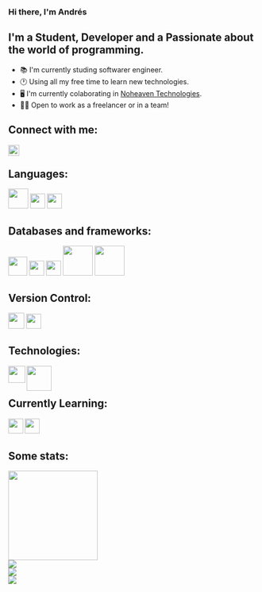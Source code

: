 ﻿

### Hi there, I'm Andrés

## I'm a Student, Developer and a Passionate about the world of programming.
- 📚 I'm currently studing softwarer engineer.
- 🕐 Using all my free time to learn new technologies.
- 🖥️ I'm currently colaborating in [Noheaven Technologies][nhweb].
- 👨‍💻 Open to work as a freelancer or in a team!

## Connect with me:
[<img align= "left" alt= "idk | LinkedIn" width="22px" src= "https://cdn.jsdelivr.net/npm/simple-icons@v3/icons/linkedin.svg"/>][linkedin]

<br>

## Languages:

<div>
    <img aling="left" on_click='' width="40px" src = "https://brandslogos.com/wp-content/uploads/images/large/java-logo-1.png"/>
    <img aling="left" width="30px" src = "https://upload.wikimedia.org/wikipedia/commons/thumb/1/18/ISO_C%2B%2B_Logo.svg/306px-ISO_C%2B%2B_Logo.svg.png"/>
    <img aling="left" width="30px" src = "https://upload.wikimedia.org/wikipedia/commons/thumb/c/c3/Python-logo-notext.svg/1024px-Python-logo-notext.svg.png"> 
</div>


## Databases and frameworks:

<div>
<img aling="left" width="38px" src = "https://www.freepnglogos.com/uploads/logo-mysql-png/logo-mysql-mysql-and-moodle-elearningworld-5.png"/>
<img aling="left" width="30px" src = "https://cdn-icons-png.flaticon.com/512/29/29165.png"/>
<img aling="left" width="30px" src = "https://upload.wikimedia.org/wikipedia/commons/thumb/2/29/Postgresql_elephant.svg/1200px-Postgresql_elephant.svg.png"/>
<img aling="left" width=" 60px" src = "https://cdn.freebiesupply.com/logos/large/2x/django-community-logo-png-transparent.png"/>
<img aling="left" width="60px" src = "https://upload.wikimedia.org/wikipedia/commons/thumb/d/d4/Cayenne_logo.png/800px-Cayenne_logo.png"/>
</div>


## Version Control:
<img aling="left" width="32px" src = "https://cdn-icons-png.flaticon.com/512/25/25231.png"/>   <img aling="left" width="30px" src = "https://iconape.com/wp-content/png_logo_vector/git-icon.png"/>
<br/>


## Technologies:
<div>
    <img align= "left" width="34px" src = "https://www.docker.com/sites/default/files/d8/2019-07/vertical-logo-monochromatic.png">
    <img align= "left" width="50px" src = "https://kuharanbhowmik.files.wordpress.com/2018/02/api_rest.png">
</div>

<br>
</br>

## Currently Learning:
<div>
    <img align= "left" width="30px" src = "https://user-images.githubusercontent.com/52599841/149922489-42dc3bdd-ba07-4e09-9c7e-8a9caf89cc5f.png">
    <img align= "left" width="30px" src = "https://luigiasir.files.wordpress.com/2017/10/powershell_5-0_icon.png">
</div>

<br>
</br>


## Some stats:
<div >
<a href="https://github.com/AndresGL01">
    <img height="180em" src ="https://github-readme-stats.vercel.app/api/?username=AndresGL01&show_icons=true&theme=gotham&include_all_commits=true&count_private=true"/>
    
</a>
</div>

<div align="left">
    <img src="https://activity-graph.herokuapp.com/graph?username=AndresGL01&theme=gotham" />
</div>

<div >
    <img  src="https://github-readme-streak-stats.herokuapp.com/?user=AndresGL01&theme=gotham" />
</div>

<div > 
    <img src ="https://github-readme-stats.vercel.app/api/top-langs/?username=AndresGL01&layout=compact&lang_count=16&theme=gotham"/>
</div>


[linkedin]: https://www.linkedin.com/in/andr%C3%A9s-garrido-l%C3%B3pez-947b22195
[nhweb]: www.example.com
